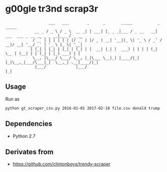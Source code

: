 # g00gle tr3nd scrap3r

```
                   ___   ___        _      _       _____           _                         _____      
             __ _ / _ \ / _ \  __ _| | ___| |_ _ _|___ / _ __   __|  ___  ___ _ __ __ _ _ __|___ / _ __ 
            / _` | | | | | | |/ _` | |/ _ | __| '__||_ \| '_ \ / _` / __|/ __| '__/ _` | '_ \ |_ \| '__|
           | (_| | |_| | |_| | (_| | |  __| |_| |  ___) | | | | (_| \__ | (__| | | (_| | |_) ___) | |   
            \__, |\___/ \___/ \__, |_|\___ \__|_| |____/|_| |_|\__,_|___/\___|_|  \__,_| .__|____/|_|   
             |___/             |___/                                                    |_|             
```

## Usage

Run as

```
python gt_scraper_csv.py 2016-01-01 2017-02-18 file.csv donald trump
```

## Dependencies

- Python 2.7

## Derivates from

* https://github.com/clintonboys/trendy-scraper

